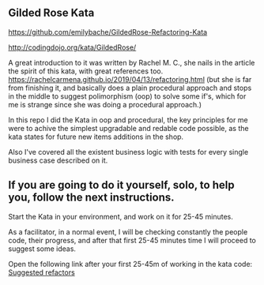 ## Gilded Rose Kata

https://github.com/emilybache/GildedRose-Refactoring-Kata

http://codingdojo.org/kata/GildedRose/

A great introduction to it was written by Rachel M. C., she nails in the article the spirit of this kata, with great references too. https://rachelcarmena.github.io/2019/04/13/refactoring.html (but she is far from finishing it, and basically does a plain procedural approach and stops in the middle to suggest polimorphism (oop) to solve some if's, which for me is strange since she was doing a procedural approach.)

In this repo I did the Kata in oop and procedural, the key principles for me were to achive the simplest upgradable and redable code possible, as the kata states for future new items additions in the shop.

Also I've covered all the existent business logic with tests for every single business case described on it.

## If you are going to do it yourself, solo, to help you, follow the next instructions.

Start the Kata in your environment, and work on it for 25-45 minutes.

As a facilitator, in a normal event, I will be checking constantly the people code, their progress, and after that first 25-45 minutes time I will proceed to suggest some ideas.

Open the following link after your first 25-45m of working in the kata code: [Suggested refactors](suggested_refactors.md)
